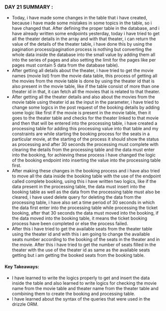 ### DAY 21 SUMMARY :

- Today, i have made some changes in the table that i have created, because i have made some mistakes in some topics in the table, so i have changed that. After defining the proper table in the database, and i have already written some endpoints yesterday, today i have tried to get all the theater details in the array and with that theater, i can return the value of the details of the theater table, i have done this by using the pagination process(pagination process is nothing but converting the whole data inside the database into the small value by adding them all into the series of pages and also setting the limit for the pages like per pages must contain 5 data from the database table).
- After getting all details about the theater, i have tried to get the movie names (movie list) from the movie data table, this process of getting all the movies from the movie table is done by using the theater id that is also present in the movie table, like if the table consist of more than one theater id in that, it can fetch all the movies that is related to that theater.
- After getting all the theater details and also about the movies from the movie table using theater id as the input in the parameter, i have tried to change some logics in the post request of the booking details by adding some logic like first if the movie is present in the movie table, then it goes to the theater table and checks for the theater linked to that movie and then that will be entered into the processing table, i have created a processing table for adding this processing value into that table and my constraints are while starting the booking process for the seats in a particular movie, at the starting of the process it should show the status as processing and after 30 seconds the processing must complete with clearing the details from the processing table and the data must enter into the booking, for achieving these process i have changed the logic of the booking endpoint into inserting the value into the processing table first. 
- After making these changes in the booking process and i have also tried to move all the data inside the booking table with the use of the endpoint called complete booking, using this i have written two logics, like if the data present in the processing table, the data must insert into the booking table as well as the data from the processing table must also be cleared, i have used delete query for deleting the data from the processing table, i have also set a time period of 30 seconds in which the data first enter into the processing table while processing the ticket booking, after that 30 seconds the data must moved into the booking, if the data moved into the booking table, it means the ticket booking process have been completed or else the process failed.
- After this i have tried to get the available seats from the theater table using the theater id and with this i am going to change the available seats number according to the booking of the seats in the theater and in the movie. After this i have tried to get the number of seats filled in the theater with the use of the theater id as same as the available seats getting but i am getting the booked seats from the booking table.

#### Key Takeaways: 
- I have learned to write the logics properly to get and insert the data inside the table and also learned to write logics for checking the movie name from the movie table and theater name from the theater table and combining them to create the booking and processing table.
- I have learned about the syntax of the queries that were used in the drizzle ORM.
